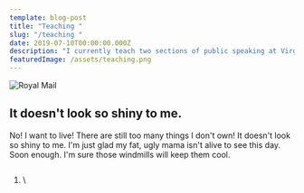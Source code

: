 ```yaml
---
template: blog-post
title: "Teaching "
slug: "/teaching "
date: 2019-07-10T00:00:00.000Z
description: "I currently teach two sections of public speaking at Virginia Tech. "
featuredImage: /assets/teaching.png
---
```

![Royal Mail](/assets/teaching.png "Royal Mail from Unsplash")

## It doesn't look so shiny to me.

No! I want to live! There are still too many things I don't own! It doesn't look so shiny to me. I'm just glad my fat, ugly mama isn't alive to see this day. Soon enough. I'm sure those windmills will keep them cool.

![]()

1. \